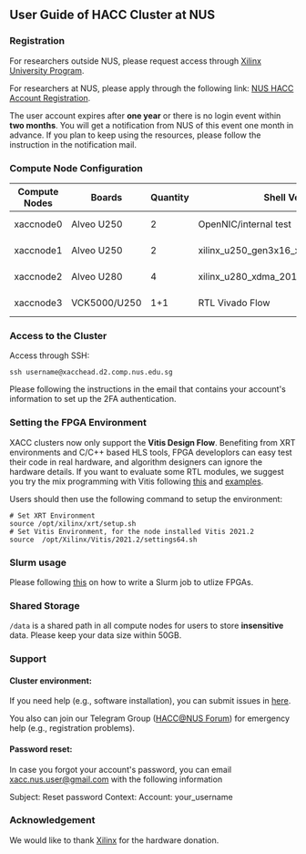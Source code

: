 

## User Guide of HACC Cluster at NUS

### Registration
For researchers outside NUS, please request access through [Xilinx University Program](https://www.xilinx.com/support/university/XUP-XACC.html).

For researchers at NUS, please apply through the following link: [NUS HACC Account Registration](https://forms.gle/fvfPgJypd1sSWzHm8).

The user account expires after __one year__ or there is no login event within __two months__. You will get a notification from NUS of this event one month in advance. If you plan to keep using the resources, please follow the instruction in the notification mail.


### Compute Node Configuration

|Compute Nodes    | Boards |  Quantity | Shell Version | XRT Version | Vitis Version |
|--------|--------|-------|----------|-------------|-------------------|
| xaccnode0 |  Alveo U250 | 2 | OpenNIC/internal test | 2.8.0 | Vitis 2020.2 |
| xaccnode1 |  Alveo U250 | 2 | xilinx_u250_gen3x16_xdma_3_1_202020_1 | 2.13.466 | Vitis 2021.2 |
| xaccnode2 |  Alveo U280 | 4 | xilinx_u280_xdma_201920_3 | 2.13.466 | Vitis 2021.2  |
| xaccnode3 |  VCK5000/U250 | 1+1  | RTL Vivado Flow  | None| Vitis 2020.2  |

### Access to the Cluster

Access through SSH: 
```shell
ssh username@xacchead.d2.comp.nus.edu.sg
```

Please following the instructions in the email that contains your account's information to set up the 2FA authentication.


### Setting the FPGA Environment

XACC clusters now only support the __Vitis Design Flow__. Benefiting from XRT environments and C/C++ based HLS tools, FPGA developlors can easy test their code in real hardware, and algorithm designers can ignore the hardware details. If you want to evaluate some RTL modules, we suggest you try the  mix programming with Vitis following [this](https://www.xilinx.com/developer/articles/Integrating-optimized-RTL-Kernels-into-Accelerated-Applications-using-Vitis.html)
and [examples](https://github.com/Xilinx/Vitis_Accel_Examples/tree/master/rtl_kernels). 


Users should then use the following command to setup the environment:
```shell
# Set XRT Environment
source /opt/xilinx/xrt/setup.sh
# Set Vitis Environment, for the node installed Vitis 2021.2
source  /opt/Xilinx/Vitis/2021.2/settings64.sh

```


### Slurm usage

Please following [this](https://xaccnus.github.io/Job-Scheduler/) on how to write a Slurm job to utlize FPGAs.

### Shared Storage

```/data``` is a shared path in all compute nodes for users to store __insensitive__ data. 
Please keep your data size within 50GB.

### Support

#### Cluster environment:
If you need help (e.g., software installation), you can submit issues in [here](https://github.com/XACCNUS/Cluster/issues/new).

You also can join our Telegram Group ([HACC@NUS Forum](https://t.me/joinchat/E3BBIyP9u16fTmmH)) for emergency help (e.g., registration problems).

#### Password reset:
In case you forgot your account's password, you can email xacc.nus.user@gmail.com with the following information 

Subject: Reset password
Context:  Account: your_username


### Acknowledgement
We would like to thank [Xilinx](https://www.xilinx.com/) for the hardware donation.

